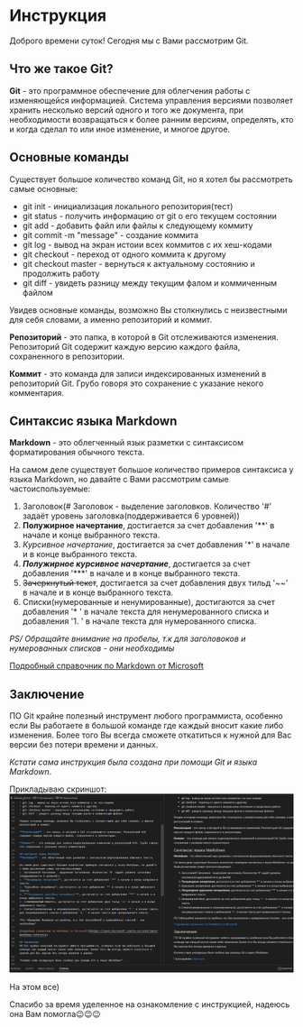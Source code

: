 # Инструкция
Доброго времени суток! Сегодня мы с Вами рассмотрим Git.

## Что же такое Git?

**Git** - это программное обеспечение для облегчения работы с изменяющейся информацией. Система управления версиями позволяет хранить несколько версий одного и того же документа, при необходимости возвращаться к более ранним версиям, определять, кто и когда сделал то или иное изменение, и многое другое.

## Основные команды
Существует большое количество команд Git, но я хотел бы рассмотреть самые основные:
* git init - инициализация локального репозитория(тест)
* git status - получить информацию от git о его текущем состоянии
* git add - добавить файл или файлы к следующему коммиту
* git commit -m "message" - создание коммита
* git log - вывод на экран истоии всех коммитов с их хеш-кодами
* git checkout - переход от одного коммита к другому
* git checkout master - вернуться к актуальному состоянию и продолжить работу
* git diff - увидеть разницу между текущим фалом и коммиченным файлом

Увидев основные команды, возможно Вы столкнулись с неизвестными для себя словами, а именно репозиторий и коммит.

**Репозиторий** - это папка, в которой в Git отслеживаются изменения. Репозиторий Git содержит каждую версию каждого файла, сохраненного в репозитории.

**Коммит** - это команда для записи индексированных изменений в репозиторий Git. Грубо говоря это сохранение с указание некого комментария.

## Синтаксис языка Markdown
**Markdown** - это облегченный язык разметки с синтаксисом форматирования обычного текста.

На самом деле существует большое количество примеров синтаксиса у языка Markdown, но давайте с Вами рассмотрим самые частоиспользуемые:
1. Заголовок(# Заголовок - выделение заголовков. Количество '#' задаёт уровень заголовка(поддерживается 6 уровней))
2. **Полужирное начертание**, достигается за счет добавления '**' в начале и конце выбранного текста.
3. *Курсивное начертание*, достигается за счет добавления '*' в начале и в конце выбранного текста.
4. ***Полужирное курсивное начертание***, достигается за счет добавления '***' в начале и в конце выбранного текста.
5. ~~Зачеркнутый текст~~, достигается за счет добавления двух тильд '~~' в начале и в конце выбранного текста.
6. Списки(нумерованные и ненумированные), достигаются за счет добавления '* ' в начале текста для ненумерованного списка и добавления '1. ' в начале текста для нумерованного списка.

*PS/ Обращайте внимание на пробелы, т.к для заголовоков и нумерованных списков - они необходимы*

[Подробный справочник по Markdown от Microsoft](https://learn.microsoft.com/ru-ru/contribute/markdown-reference)

## Заключение
ПО Git крайне полезный инструмент любого программиста, особенно если Вы работаете в большой команде где каждый вносит какие либо изменения. Более того Вы всегда сможете откатиться к нужной для Вас версии без потери времени и данных. 

*Кстати сама инструкция была создана при помощи Git и языка Markdown*. 

Прикладываю скриншот:
 ![скриншот](Screenshot_4.png)

На этом все)

Спасибо за время уделенное на ознакомление с инструкцией, надеюсь она Вам помогла😉😉😉
